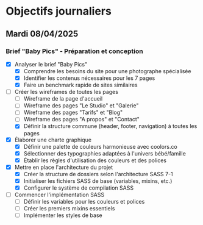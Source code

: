 # Objectifs journaliers

## Mardi 08/04/2025

### Brief "Baby Pics" - Préparation et conception

- [x] Analyser le brief "Baby Pics"
  - [x] Comprendre les besoins du site pour une photographe spécialisée
  - [x] Identifier les contenus nécessaires pour les 7 pages
  - [x] Faire un benchmark rapide de sites similaires

- [ ] Créer les wireframes de toutes les pages
  - [ ] Wireframe de la page d'accueil
  - [ ] Wireframe des pages "Le Studio" et "Galerie"
  - [ ] Wireframe des pages "Tarifs" et "Blog"
  - [ ] Wireframe des pages "A propos" et "Contact"
  - [x] Définir la structure commune (header, footer, navigation) à toutes les pages

- [x] Élaborer une charte graphique
  - [x] Définir une palette de couleurs harmonieuse avec coolors.co
  - [x] Sélectionner des typographies adaptées à l'univers bébé/famille
  - [x] Établir les règles d'utilisation des couleurs et des polices

- [x] Mettre en place l'architecture du projet
  - [x] Créer la structure de dossiers selon l'architecture SASS 7-1
  - [x] Initialiser les fichiers SASS de base (variables, mixins, etc.)
  - [x] Configurer le système de compilation SASS

- [ ] Commencer l'implémentation SASS
  - [ ] Définir les variables pour les couleurs et polices
  - [ ] Créer les premiers mixins essentiels
  - [ ] Implémenter les styles de base
